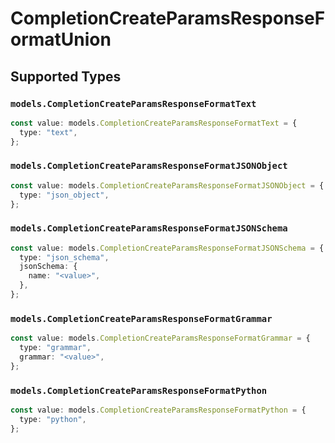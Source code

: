 # CompletionCreateParamsResponseFormatUnion


## Supported Types

### `models.CompletionCreateParamsResponseFormatText`

```typescript
const value: models.CompletionCreateParamsResponseFormatText = {
  type: "text",
};
```

### `models.CompletionCreateParamsResponseFormatJSONObject`

```typescript
const value: models.CompletionCreateParamsResponseFormatJSONObject = {
  type: "json_object",
};
```

### `models.CompletionCreateParamsResponseFormatJSONSchema`

```typescript
const value: models.CompletionCreateParamsResponseFormatJSONSchema = {
  type: "json_schema",
  jsonSchema: {
    name: "<value>",
  },
};
```

### `models.CompletionCreateParamsResponseFormatGrammar`

```typescript
const value: models.CompletionCreateParamsResponseFormatGrammar = {
  type: "grammar",
  grammar: "<value>",
};
```

### `models.CompletionCreateParamsResponseFormatPython`

```typescript
const value: models.CompletionCreateParamsResponseFormatPython = {
  type: "python",
};
```

